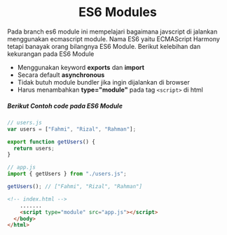 <h1 align="center">ES6 Modules</h1>

Pada branch es6 module ini mempelajari bagaimana javscript di jalankan menggunakan ecmascript module. Nama ES6 yaitu ECMAScript Harmony tetapi banayak orang bilangnya ES6 Module. Berikut kelebihan dan kekurangan pada ES6 Module
- Menggunakan keyword **exports** dan **import**
- Secara default **asynchronous**
- Tidak butuh module bundler jika ingin dijalankan di browser
- Harus menambahkan **type="module"** pada tag `<script>` di html

##### Berikut Contoh code pada ES6 Module
```javascript
// users.js
var users = ["Fahmi", "Rizal", "Rahman"];

export function getUsers() {
  return users;
}
```

```javascript
// app.js
import { getUsers } from "./users.js";

getUsers(); // ["Fahmi", "Rizal", "Rahman"]
```

```html
<!-- index.html -->
    .......
    <script type="module" src="app.js"></script>
  </body>
</html>
```

